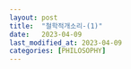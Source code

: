 ```yaml
---
layout: post
title:  "철학적개소리-(1)"
date:   2023-04-09
last_modified_at: 2023-04-09
categories: [PHILOSOPHY]
---
```

